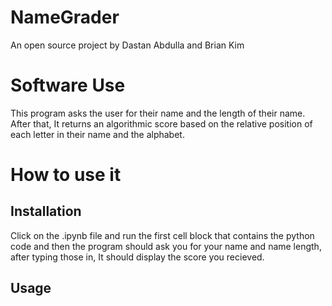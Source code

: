 # NameGrader
An open source project by Dastan Abdulla and Brian Kim
# Software Use
This program asks the user for their name and the length of their name. After that, It returns an algorithmic score based on the relative position of each letter in their name and the alphabet.
# How to use it
## Installation
Click on the .ipynb file and run the first cell block that contains the python code and then the program should ask you for your name and name length, after typing those in, It should display the score you recieved.
## Usage
